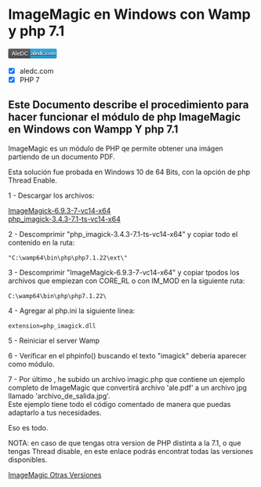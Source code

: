 # ImageMagic en Windows con Wamp y php 7.1
[<img src="https://github.com/aledc7/PHP-Certification/blob/master/aledc-logo.png?raw=true">](https://aledc.com)


- [x] aledc.com
- [x] PHP 7

## Este Documento describe el procedimiento para hacer funcionar el módulo de php ImageMagic en Windows con Wampp Y php 7.1

ImageMagic es un módulo de PHP qe permite obtener una imágen partiendo de un documento PDF.

Esta solución fue probada en Windows 10 de 64 Bits, con la opción de php Thread Enable.

1 - Descargar los archivos:  

 [ImageMagick-6.9.3-7-vc14-x64](https://drive.google.com/file/d/1nWAXI-DZPObBqGLROsSOHZFYur4SzN47/view?usp=sharing)   
 [php_imagick-3.4.3-7.1-ts-vc14-x64](https://drive.google.com/file/d/1yrjMDFAFr62XalgGfhkDYn-peRaeKtxi/view?usp=sharing)
 
 

2 - Descomprimir "php_imagick-3.4.3-7.1-ts-vc14-x64" y copiar todo el contenido en la ruta:
```
"C:\wamp64\bin\php\php7.1.22\ext\"
```


3 - Descomprimir "ImageMagick-6.9.3-7-vc14-x64" y copiar tpodos los archivos que empiezan con CORE_RL o con IM_MOD en la siguiente ruta: 
```
C:\wamp64\bin\php\php7.1.22\
````


4 - Agregar al php.ini la siguiente linea:
```
extension=php_imagick.dll
```


5 - Reiniciar el server Wamp



6 - Verificar en el phpinfo()  buscando el texto "imagick" deberia aparecer como módulo.


7 - Por último , he subido un archivo imagic.php  que contiene un ejemplo completo de ImageMagic que convertirá archivo 'ale.pdf' a un archivo jpg llamado 'archivo_de_salida.jpg'.    
 Este ejemplo tiene todo el código comentado de manera que puedas adaptarlo a tus necesidades.


Eso es todo.


NOTA:  en caso de que tengas otra version de PHP distinta a la 7.1, o que tengas Thread disable, en este enlace podrás encontrat todas las versiones disponibles.

[ImageMagic Otras Versiones](https://mlocati.github.io/articles/php-windows-imagick.html)

